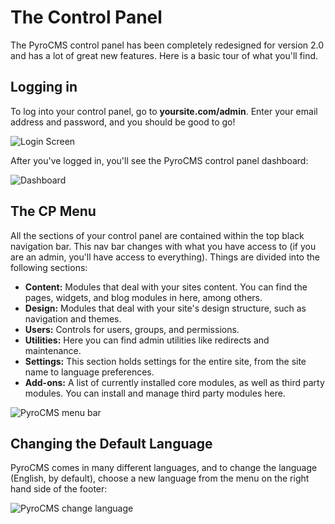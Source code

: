 # The Control Panel

The PyroCMS control panel has been completely redesigned for version 2.0 and has a lot of great new features. Here is a basic tour of what you'll find.

## Logging in

To log into your control panel, go to **yoursite.com/admin**. Enter your email address and password, and you should be good to go!

<img src="http://www.pyrocms.com/uploads/default/files/login.png" alt="Login Screen" class="doc_image" />

After you've logged in, you'll see the PyroCMS control panel dashboard:

<img src="http://www.pyrocms.com/uploads/default/files/dashboard.png" alt="Dashboard" class="doc_image" />

## The CP Menu

All the sections of your control panel are contained within the top black navigation bar. This nav bar changes with what you have access to (if you are an admin, you'll have access to everything). Things are divided into the following sections:

- **Content:** Modules that deal with your sites content. You can find the pages, widgets, and blog modules in here, among others.
- **Design:** Modules that deal with your site's design structure, such as navigation and themes.
- **Users:** Controls for users, groups, and permissions.
- **Utilities:** Here you can find admin utilities like redirects and maintenance.
- **Settings:** This section holds settings for the entire site, from the site name to language preferences.
- **Add-ons:** A list of currently installed core modules, as well as third party modules. You can install and manage third party modules here.

<img src="http://www.pyrocms.com/uploads/default/files/menu.png" alt="PyroCMS menu bar" class="doc_image" />

## Changing the Default Language

PyroCMS comes in many different languages, and to change the language (English, by default), choose a new language from the menu on the right hand side of the footer:

<img src="http://www.pyrocms.com/uploads/default/files/change_language.png" alt="PyroCMS change language" class="doc_image" />
